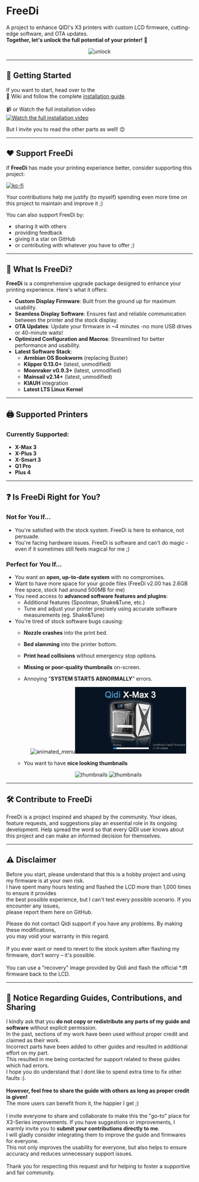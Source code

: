 # FreeDi
A project to enhance QIDI's X3 printers with custom LCD firmware, cutting-edge software, and OTA updates.<br>
**Together, let's unlock the full potential of your printer!** 🎉

<p align="center">
  <img src="https://github.com/user-attachments/assets/745a7b53-ab59-433f-a441-291efb53926c" alt="unlock">
</p>

---

## 🚀 Getting Started

If you want to start, head over to the<br>
📖 Wiki and follow the complete [installation guide](https://github.com/Phil1988/FreeDi/wiki/Installation-guide).  <br><br>
📹 or Watch the full installation video
<br>[![Watch the full installation video](https://github.com/user-attachments/assets/fc1f052f-41e3-47b8-9be0-ed7ee0514c12)](https://www.youtube.com/watch?v=_ZmSTJBWUus)

But I invite you to read the other parts as well! 😊

---

## ❤️ Support FreeDi

If **FreeDi** has made your printing experience better, consider supporting this project:

[![ko-fi](https://ko-fi.com/img/githubbutton_sm.svg)](https://ko-fi.com/B0B4V3TJ6)

Your contributions help me justify (to myself) spending even more time on this project to maintain and improve it ;) <br>

You can also support FreeDi by:<br>
- sharing it with others<br>
- providing feedback<br>
- giving it a star on GitHub<br> 
- or contributing with whatever you have to offer ;)

---

##  🔎 What Is FreeDi?

**FreeDi** is a comprehensive upgrade package designed to enhance your printing experience. Here's what it offers:

- **Custom Display Firmware**: Built from the ground up for maximum usability.
- **Seamless Display Software**: Ensures fast and reliable communication between the printer and the stock display.
- **OTA Updates**: Update your firmware in ~4 minutes -no more USB drives or 40-minute waits!
- **Optimized Configuration and Macros**: Streamlined for better performance and usability.
- **Latest Software Stack**:
  - **Armbian OS Bookworm** (replacing Buster)
  - **Klipper 0.13.0+** (latest, unmodified)
  - **Moonraker v0.9.3+** (latest, unmodified)
  - **Mainsail v2.14+** (latest, unmodified)
  - **KIAUH** integration
  - **Latest LTS Linux Kernel**

---

## 🖨️ Supported Printers

### Currently Supported:
- **X-Max 3**
- **X-Plus 3**
- **X-Smart 3**
- **Q1 Pro**
- **Plus 4**

---

## ❓ Is FreeDi Right for You?

### **Not for You If...**
- You're satisfied with the stock system. FreeDi is here to enhance, not persuade.
- You're facing hardware issues. FreeDi is software and can't do magic - even if it sometimes still feels magical for me ;)

### **Perfect for You If...**
- You want an **open, up-to-date system** with no compromises.
- Want to have more space for your gcode files (FreeDi v2.00 has 2.6GB free space, stock had around 500MB for me)
- You need access to **advanced software features and plugins**:
  - Additional features (Spoolman, Shake&Tune, etc.)
  - Tune and adjust your printer precisely using accurate software measurements (eg. Shake&Tune)
- You're tired of stock software bugs causing:
  - **Nozzle crashes** into the print bed.
  - **Bed slamming** into the printer bottom.
  - **Print head collisions** without emergency stop options.
  - **Missing or poor-quality thumbnails** on-screen.
  - Annoying "**SYSTEM STARTS ABNORMALLY**" errors.

    <p align="center">
      <img src="https://github.com/user-attachments/assets/a98c5b18-c3e9-48b0-a21b-7799c58e283e" alt="animated_menu"><img src="https://github.com/Phil1988/FreeDi/blob/master/animation.gif" alt="animated_menu">
    </p>
  - You want to have **nice looking thumbnails**
    <p align="center">
      <img src="https://github.com/user-attachments/assets/ede5aa17-d846-4368-9d28-f3c54d67b8fa" alt="thumbnails"> <img src="https://github.com/user-attachments/assets/e8a632de-2093-47ba-9bf1-003bb99845d6" alt="thumbnails">
    </p>



---

## 🛠️ Contribute to FreeDi

FreeDi is a project inspired and shaped by the community. Your ideas, feature requests, and suggestions play an essential role in its ongoing development. Help spread the word so that every QIDI user knows about this project and can make an informed decision for themselves.

---

## ⚠️ Disclaimer

Before you start, please understand that this is a hobby project and using my firmware is at your own risk.  
I have spent many hours testing and flashed the LCD more than 1,000 times to ensure it provides <br/>
the best possible experience, but I can't test every possible scenario. If you encounter any issues,<br/>
please report them here on GitHub.

Please do not contact Qidi support if you have any problems. By making these modifications,<br/> 
you may void your warranty in this regard.<br/>  
If you ever want or need to revert to the stock system after flashing my firmware, don't worry – it's possible.<br/>  
You can use a "recovery" image provided by Qidi and flash the official *.tft firmware back to the LCD.


---

## 📢 Notice Regarding Guides, Contributions, and Sharing

I kindly ask that you **do not copy or redistribute any parts of my guide and software** without explicit permission.<br/>
In the past, sections of my work have been used without proper credit and claimed as their work.<br/>
Incorrect parts have been added to other guides and resulted in additional effort on my part.<br/>
This resulted in me being contacted for support related to these guides which had errors.<br/>
I hope you do understand that I dont like to spend extra time to fix other faults :).<br/>
<br/>
**However, feel free to share the guide with others as long as proper credit is given!**<br/>
The more users can benefit from it, the happier I get ;)<br/>
<br/>
I invite everyone to share and collaborate to make this the "go-to" place for X3-Series improvements.
If you have suggestions or improvements, I warmly invite you to **submit your contributions directly to me**.<br/>
I will gladly consider integrating them to improve the guide and firmwares for everyone.<br/>
This not only improves the usability for everyone, but also helps to ensure accuracy and reduces unnecessary support issues.<br/>
<br/>
Thank you for respecting this request and for helping to foster a supportive and fair community.<br/>
<br/><br/>
